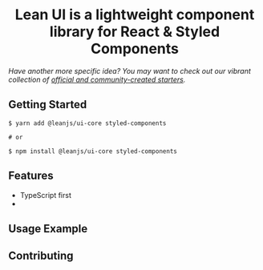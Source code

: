 <h1 align="center">
  Lean UI is a lightweight component library for React & Styled Components
</h1>

_Have another more specific idea? You may want to check out our vibrant collection of [official and community-created starters](https://www.gatsbyjs.org/docs/gatsby-starters/)._

## Getting Started

```shell
$ yarn add @leanjs/ui-core styled-components

# or

$ npm install @leanjs/ui-core styled-components
```

## Features

- TypeScript first
-

## Usage Example

## Contributing
